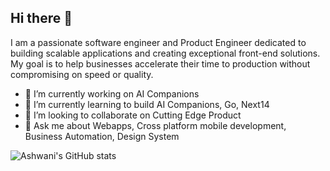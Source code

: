 ## Hi there 👋

<!--
**ashwaniarya/ashwaniarya** is a ✨ _special_ ✨ repository because its `README.md` (this file) appears on your GitHub profile.

Here are some ideas to get you started:
.
-->
I am a passionate software engineer and Product Engineer dedicated to building scalable applications and creating exceptional front-end solutions. My goal is to help businesses accelerate their time to production without compromising on speed or quality.

- 🔭 I’m currently working on AI Companions 
- 🌱 I’m currently learning to build AI Companions, Go, Next14
- 👯 I’m looking to collaborate on Cutting Edge Product 
- 💬 Ask me about Webapps, Cross platform mobile development, Business Automation, Design System


![Ashwani's GitHub stats](https://github-readme-stats.vercel.app/api?username=ashwaniarya&hide=contribs,prs)
